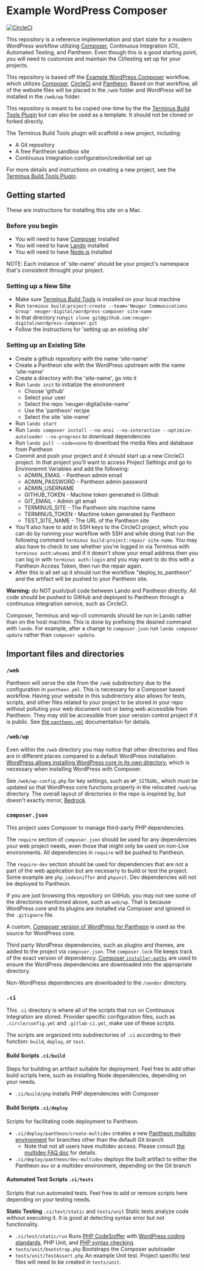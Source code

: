 # Example WordPress Composer

[![CircleCI](https://circleci.com/gh/neuger-digital/wordpress-composer.svg?style=svg)](https://circleci.com/gh/neuger-digital/example-wordpress-composer)

This repository is a reference implementation and start state for a modern WordPress workflow utilizing [Composer](https://getcomposer.org/), Continuous Integration (CI), Automated Testing, and Pantheon. Even though this is a good starting point, you will need to customize and maintain the CI/testing set up for your projects.

This repository is based off the [Example WordPress Composer](https://github.com/pantheon-systems/example-wordpress-composer) workflow, which utilizes [Composer](https://getcomposer.org/), [CircleCI](https://circleci.com/) and [Pantheon](https://pantheon.io/). Based on that workflow, all of the website files will be placed in the `/web` folder and WordPress will be installed in the `/web/wp` folder.

This repository is meant to be copied one-time by the the [Terminus Build Tools Plugin](https://github.com/pantheon-systems/terminus-build-tools-plugin) but can also be used as a template. It should not be cloned or forked directly.

The Terminus Build Tools plugin will scaffold a new project, including:

* A Git repository
* A free Pantheon sandbox site
* Continuous Integration configuration/credential set up

For more details and instructions on creating a new project, see the [Terminus Build Tools Plugin](https://github.com/pantheon-systems/terminus-build-tools-plugin/).

## Getting started
These are instructions for installing this site on a Mac.

### Before you begin
* You will need to have [Composer](https://getcomposer.org/) installed
* You will need to have [Lando](https://docs.devwithlando.io/installation/system-requirements.html) installed
* You will need to have [Node.js](https://nodejs.org/en/download/) installed

NOTE: Each instance of 'site-name' should be your project's namespace that's consistent throught your project.

### Setting up a New Site
* Make sure [Terminus Build Tools](https://github.com/pantheon-systems/terminus-build-tools-plugin#installation) is installed on your local machine
* Run `terminus build:project:create --team='Neuger Communications Group' neuger-digital/wordpress-composer site-name`
* In that directory run`git clone git@github.com:neuger-digital/wordpress-composer.git`
* Follow the instructions for 'setting up an existing site'

### Setting up an Existing Site
* Create a github repository with the name 'site-name'
* Create a Pantheon site with the WordPress upstream with the name 'site-name'
* Create a directory with the 'site-name', go into it
* Run `lando init` to initialize the environment
	* Choose 'github'
	* Select your user
	* Select the repo 'neuger-digital/site-name'
	* Use the 'pantheon' recipe
	* Select the site 'site-name'
* Run `lando start`
* Run `lando composer install --no-ansi --no-interaction --optimize-autoloader --no-progress` to download dependencies
* Run `lando pull --code=none` to download the media files and database from Pantheon
* Commit and push your project and it should start up a new CircleCI project. In that project you'll want to access Project Settings and go to Environemnt Variables and add the following:
	* ADMIN_EMAIL - Pantheon admin email
	* ADMIN_PASSWORD - Pantheon admin password
	* ADMIN_USERNAME
	* GITHUB_TOKEN - Machine token generated in Github
	* GIT_EMAIL - Admin git email
	* TERMINUS_SITE - The Pantheon site machine name
	* TERMINUS_TOKEN - Machine token generated by Pantheon
	* TEST_SITE_NAME - The URL of the Pantheon site
* You'll also have to add in SSH keys to the CircleCI project, which you can do by running your workflow with SSH and while doing that run the following command `terminus build:project:repair site-name`. You may also have to check to see whether you're logged in via Terminus with `terminus auth:whoami` and if it doesn't show your email address then you can log in with `terminus auth:login` and you may want to do this with a Pantheon Access Token, then run the repair again.
* After this is all set up it should run the workflow "deploy_to_pantheon" and the artifact will be pushed to your Pantheon site.

**Warning:** do NOT push/pull code between Lando and Pantheon directly. All code should be pushed to GitHub and deployed to Pantheon through a continuous integration service, such as CircleCI.

Composer, Terminus and wp-cli commands should be run in Lando rather than on the host machine. This is done by prefixing the desired command with `lando`. For example, after a change to `composer.json` run `lando composer update` rather than `composer update`.

## Important files and directories

### `/web`

Pantheon will serve the site from the `/web` subdirectory due to the configuration in `pantheon.yml`. This is necessary for a Composer based workflow. Having your website in this subdirectory also allows for tests, scripts, and other files related to your project to be stored in your repo without polluting your web document root or being web accessible from Pantheon. They may still be accessible from your version control project if it is public. See [the `pantheon.yml`](https://pantheon.io/docs/pantheon-yml/#nested-docroot) documentation for details.

### `/web/wp`

Even within the `/web` directory you may notice that other directories and files are in different places compared to a default WordPress installation. [WordPress allows installing WordPress core in its own directory](https://codex.wordpress.org/Giving_WordPress_Its_Own_Directory), which is necessary when installing WordPress with Composer.

See `/web/wp-config.php` for key settings, such as `WP_SITEURL`, which must be updated so that WordPress core functions properly in the relocated `/web/wp` directory. The overall layout of directories in the repo is inspired by, but doesn't exactly mirror, [Bedrock](https://github.com/roots/bedrock).

### `composer.json`
This project uses Composer to manage third-party PHP dependencies.

The `require` section of `composer.json` should be used for any dependencies your web project needs, even those that might only be used on non-Live environments. All dependencies in `require` will be pushed to Pantheon.

The `require-dev` section should be used for dependencies that are not a part of the web application but are necesarry to build or test the project. Some example are `php_codesniffer` and `phpunit`. Dev dependencies will not be deployed to Pantheon.

If you are just browsing this repository on GitHub, you may not see some of the directories mentioned above, such as `web/wp`. That is because WordPress core and its plugins are installed via Composer and ignored in the `.gitignore` file.

A custom, [Composer version of WordPress for Pantheon](https://github.com/pantheon-systems/wordpress-composer/) is used as the source for WordPress core.

Third party WordPress dependencies, such as plugins and themes, are added to the project via `composer.json`. The `composer.lock` file keeps track of the exact version of dependency. [Composer `installer-paths`](https://getcomposer.org/doc/faqs/how-do-i-install-a-package-to-a-custom-path-for-my-framework.md#how-do-i-install-a-package-to-a-custom-path-for-my-framework-) are used to ensure the WordPress dependencies are downloaded into the appropriate directory.

Non-WordPress dependencies are downloaded to the `/vendor` directory.

### `.ci`
This `.ci` directory is where all of the scripts that run on Continuous Integration are stored. Provider specific configuration files, such as `.circle/config.yml` and `.gitlab-ci.yml`, make use of these scripts.

The scripts are organized into subdirectories of `.ci` according to their function: `build`, `deploy`, or `test`.

#### Build Scripts `.ci/build`
Steps for building an artifact suitable for deployment. Feel free to add other build scripts here, such as installing Node dependencies, depending on your needs.

- `.ci/build/php` installs PHP dependencies with Composer

#### Build Scripts `.ci/deploy`
Scripts for facilitating code deployment to Pantheon.

- `.ci/deploy/pantheon/create-multidev` creates a new [Pantheon multidev environment](https://pantheon.io/docs/multidev/) for branches other than the default Git branch
  - Note that not all users have multidev access. Please consult [the multidev FAQ doc](https://pantheon.io/docs/multidev-faq/) for details.
- `.ci/deploy/pantheon/dev-multidev` deploys the built artifact to either the Pantheon `dev` or a multidev environment, depending on the Git branch

#### Automated Test Scripts `.ci/tests`
Scripts that run automated tests. Feel free to add or remove scripts here depending on your testing needs.

**Static Testing** `.ci/test/static` and `tests/unit`
Static tests analyze code without executing it. It is good at detecting syntax error but not functionality.

- `.ci/test/static/run` Runs [PHP CodeSniffer](https://github.com/squizlabs/PHP_CodeSniffer) with [WordPress coding standards](https://github.com/WordPress/WordPress-Coding-Standards), PHP Unit, and [PHP syntax checking](https://www.php.net/manual/en/function.php-check-syntax.php).
- `tests/unit/bootstrap.php` Bootstraps the Composer autoloader
- `tests/unit/TestAssert.php` An example Unit test. Project specific test files will need to be created in `tests/unit`.
